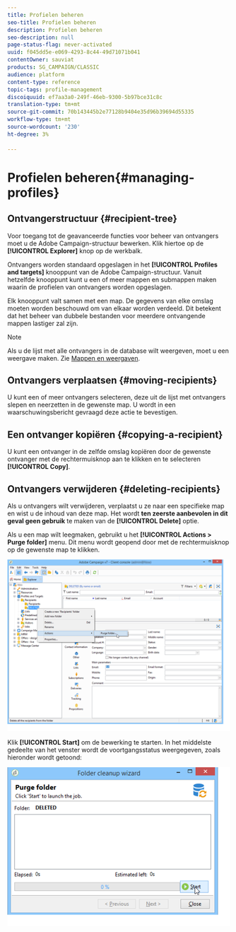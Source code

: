 ```yaml
---
title: Profielen beheren
seo-title: Profielen beheren
description: Profielen beheren
seo-description: null
page-status-flag: never-activated
uuid: f045dd5e-e069-4293-8c44-49d71071b041
contentOwner: sauviat
products: SG_CAMPAIGN/CLASSIC
audience: platform
content-type: reference
topic-tags: profile-management
discoiquuid: ef7aa3a0-249f-46eb-9300-5b97bce31c8c
translation-type: tm+mt
source-git-commit: 70b143445b2e77128b9404e35d96b39694d55335
workflow-type: tm+mt
source-wordcount: '230'
ht-degree: 3%

---
```



# Profielen beheren{#managing-profiles}

## Ontvangerstructuur {#recipient-tree}

Voor toegang tot de geavanceerde functies voor beheer van ontvangers moet u de Adobe Campaign-structuur bewerken. Klik hiertoe op de **[!UICONTROL Explorer]** knop op de werkbalk.

Ontvangers worden standaard opgeslagen in het **[!UICONTROL Profiles and targets]** knooppunt van de Adobe Campaign-structuur. Vanuit hetzelfde knooppunt kunt u een of meer mappen en submappen maken waarin de profielen van ontvangers worden opgeslagen.

Elk knooppunt valt samen met een map. De gegevens van elke omslag moeten worden beschouwd om van elkaar worden verdeeld. Dit betekent dat het beheer van dubbele bestanden voor meerdere ontvangende mappen lastiger zal zijn.

>[!NOTE]
>
>Als u de lijst met alle ontvangers in de database wilt weergeven, moet u een weergave maken. Zie [Mappen en weergaven](../../platform/using/access-management.md#folders-and-views).

## Ontvangers verplaatsen {#moving-recipients}

U kunt een of meer ontvangers selecteren, deze uit de lijst met ontvangers slepen en neerzetten in de gewenste map. U wordt in een waarschuwingsbericht gevraagd deze actie te bevestigen.

## Een ontvanger kopiëren {#copying-a-recipient}

U kunt een ontvanger in de zelfde omslag kopiëren door de gewenste ontvanger met de rechtermuisknop aan te klikken en te selecteren **[!UICONTROL Copy]**.

## Ontvangers verwijderen {#deleting-recipients}

Als u ontvangers wilt verwijderen, verplaatst u ze naar een specifieke map en wist u de inhoud van deze map. Het wordt **ten zeerste aanbevolen in dit geval geen gebruik** te maken van de **[!UICONTROL Delete]** optie.

Als u een map wilt leegmaken, gebruikt u het **[!UICONTROL Actions > Purge folder]** menu. Dit menu wordt geopend door met de rechtermuisknop op de gewenste map te klikken.

![](assets/s_ncs_user_purge_folder.png)

Klik **[!UICONTROL Start]** om de bewerking te starten. In het middelste gedeelte van het venster wordt de voortgangsstatus weergegeven, zoals hieronder wordt getoond:

![](assets/s_ncs_user_purge_folder_start.png)

